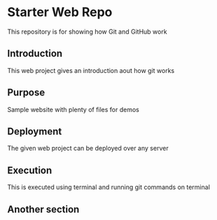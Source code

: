 # Starter Web Repo

This repository is for showing how Git and GitHub work

## Introduction

This web project gives an introduction aout how git works

## Purpose

Sample website with plenty of files for demos

## Deployment

The given web project can be deployed over any server

## Execution

This is executed using terminal and running git commands on terminal

## Another section
